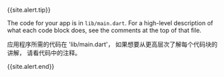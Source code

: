{{site.alert.tip}}

  The code for your app is in `lib/main.dart`.
  For a high-level description of what each code block does, see the
  comments at the top of that file.

  应用程序所需的代码在 'lib/main.dart'，
  如果想要从更高层次了解每个代码块的讲解，
  请看代码中的注释。
  
{{site.alert.end}}